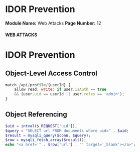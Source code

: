 <!--
 // Platform: Academy
// URL: https://academy.hackthebox.com/module/134/section/1202
// Platform Version: V1
// Module ID: 134
// Module Name: Web Attacks
// Module Difficulty: Medium
// Section ID: 1202
// Section Title: IDOR Prevention
// Page Title: Web Attacks
// Page Number: 12
-->

# IDOR Prevention

**Module Name:** Web Attacks **Page Number:** 12

#### WEB ATTACKS

# IDOR Prevention

## Object-Level Access Control

``` javascript
match /api/profile/{userId} {
    allow read, write: if user.isAuth == true
    && (user.uid == userId || user.roles == 'admin');
}
```

## Object Referencing

``` php
$uid = intval($_REQUEST['uid']);
$query = "SELECT url FROM documents where uid=" . $uid;
$result = mysqli_query($conn, $query);
$row = mysqli_fetch_array($result));
echo "<a href='" . $row['url'] . "' target='_blank'></a>";
```

####